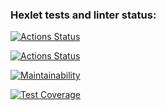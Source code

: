 ### Hexlet tests and linter status:
[![Actions Status](https://github.com/AlexanderAverin/backend-project-lvl2/workflows/hexlet-check/badge.svg)](https://github.com/AlexanderAverin/backend-project-lvl2/actions)

[![Actions Status](https://github.com/AlexanderAverin/backend-project-lvl2/workflows/build/badge.svg)](https://github.com/AlexanderAverin/backend-project-lvl2/actions)

[![Maintainability](https://api.codeclimate.com/v1/badges/36a4c37ace545b083d29/maintainability)](https://codeclimate.com/github/AlexanderAverin/backend-project-lvl2/maintainability)

[![Test Coverage](https://api.codeclimate.com/v1/badges/36a4c37ace545b083d29/test_coverage)](https://codeclimate.com/github/AlexanderAverin/backend-project-lvl2/test_coverage)